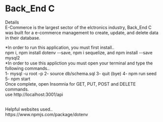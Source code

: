 # Back_End C

Details
<br>
E-Commerce is the largest sector of the elctronics industry, Back_End C was built for a e-commerce management to create, update, and delete data in their database.
<br>

*In order to run this application, you must first install..
<br>
npm i, npm install dotenv --save, npm i sequelize, and npm install --save mysql2
<br>
*In order to use this appliction you must open your terminal and type the following commands..
<br>
1- mysql -u root -p
2- source db/schema.sql
3- quit (bye)
4- npm run seed
5- npm start
<br>
Once complete, open Insomnia for GET, PUT, POST and DELETE commands.
<br>
use http://localhost:3001/api

<br>
Helpful websites used..<br>
https://www.npmjs.com/package/dotenv 